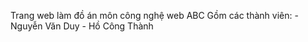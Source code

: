 Trang web làm đồ án môn công nghệ web ABC
Gồm các thành viên:
    - Nguyễn Văn Duy
    - Hồ Công Thành

